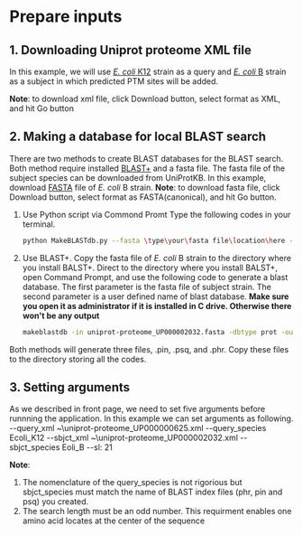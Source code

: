 # Prepare inputs
## 1. Downloading Uniprot proteome XML file
In this example, we will use [_E. coli_ K12](https://www.uniprot.org/uniprot/?query=proteome:UP000000625) strain as a query and [_E. coli_ B](https://www.uniprot.org/uniprot/?query=proteome:UP000002032) strain as a subject in which predicted PTM sites will be added.

**Note**: to download xml file, click Download button, select format as XML, and hit Go button



## 2. Making a database for local BLAST search
There are two methods to create BLAST databases for the BLAST search. Both method require installed [BLAST+](https://ftp.ncbi.nlm.nih.gov/blast/executables/blast+/2.8.1/) and a fasta file. The fasta file of the subject species can be downloaded from UniProtKB. In this example, download [FASTA](https://www.uniprot.org/uniprot/?query=proteome:UP000002032) file of _E. coli_ B strain.
**Note**: to download fasta file, click Download button, select format as FASTA(canonical), and hit Go button.
1. Use Python script via Commond Promt
   Type the following codes in your terminal.
   ```bash
   python MakeBLASTdb.py --fasta \type\your\fasta file\location\here --result_name [species name (e.g. Ecoli_K12)]
   ```
   
2. Use BLAST+. 
   Copy the fasta file of _E. coli_ B strain to the directory where you install BALST+.
   Direct to the directory where you install BALST+, open Command Prompt, and use the following code to generate a blast database. The first parameter is the fasta file of subject strain. The second parameter is a user defined name of blast database. **Make sure     you open it as administrator if it is installed in C drive. Otherwise there won't be any output** 
   ```bash
   makeblastdb -in uniprot-proteome_UP000002032.fasta -dbtype prot -out Ecoli_B
   ```
Both methods will generate three files, .pin, .psq, and .phr. Copy these files to the directory storing all the codes.


## 3. Setting arguments
As we described in front page, we need to set five arguments before runnning the application. In this example we can set arguments as following.
--query_xml ~\uniprot-proteome_UP000000625.xml
--query_species Ecoli_K12
--sbjct_xml ~\uniprot-proteome_UP000002032.xml
--sbjct_species Eoli_B
--sl: 21

**Note**: 
1. The nomenclature of the query_species is not rigorious but sbjct_species must match the name of BLAST index files (phr, pin and psq) you created.
2. The search length must be an odd number. This requirment enables one amino acid locates at the center of the sequence
